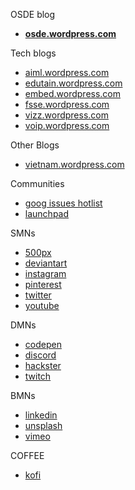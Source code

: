 OSDE blog
- **[osde.wordpress.com](https://osde8info.wordpress.com)**

Tech blogs
- [aiml.wordpress.com](https://aidlml.wordpress.com)
- [edutain.wordpress.com](https://edutain8.wordpress.com)
- [embed.wordpress.com](https://embed8.wordpress.com)
- [fsse.wordpress.com](https://fsse8info.wordpress.com)
- [vizz.wordpress.com](https://vizz8info.wordpress.com)
- [voip.wordpress.com](https://voippix.wordpress.com)

Other Blogs
- [vietnam.wordpress.com](https://lovevietnamese.wordpress.com/)

Communities
- [goog issues hotlist](https://issuetracker.google.com/hotlists/1743334)
- [launchpad](https://launchpad.net/~osde8info)
 
SMNs
- [500px](https://500px.com/p/osde8info?view=photos)
- [deviantart](https://www.deviantart.com/osde8info)
- [instagram](https://www.instagram.com/osde8info/)
- [pinterest](https://www.pinterest.co.uk/osde8info/_saved/)
- [twitter](https://twitter.com/osde8info)
- [youtube](https://www.youtube.com/channel/UC9qzSmzQ720lUlSWM8Q37Mw)

DMNs
- [codepen](https://codepen.io/osde8info/)
- [discord](https://discord.com/channels/@me)
- [hackster](https://www.hackster.io/osde8info)
- [twitch](https://www.twitch.tv/)

BMNs
- [linkedin](https://www.linkedin.com/)
- [unsplash](https://unsplash.com/@osde8info)
- [vimeo](https://vimeo.com/osde8info)

COFFEE
- [kofi](https://ko-fi.com/osde8info)
